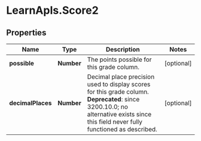 # LearnApIs.Score2

## Properties
Name | Type | Description | Notes
------------ | ------------- | ------------- | -------------
**possible** | **Number** | The points possible for this grade column. | [optional] 
**decimalPlaces** | **Number** | Decimal place precision used to display scores for this grade column.  **Deprecated**: since 3200.10.0; no alternative exists since this field never fully functioned as described. | [optional] 
